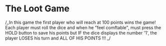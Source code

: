 # The Loot Game

/_In this game the first player who will reach at 100 points wins the game!
Each player must roll the dice and when he "feel comftable", must press the HOLD button to save his points but IF the dice displays the number '1', the player LOSES his
turn and ALL OF HIS POINTS !!!
_/

